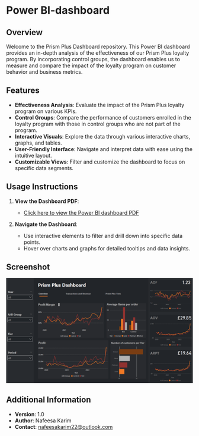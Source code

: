 # Power BI-dashboard

## Overview

Welcome to the Prism Plus Dashboard repository. This Power BI dashboard provides an in-depth analysis of the effectiveness of our Prism Plus loyalty program. By incorporating control groups, the dashboard enables us to measure and compare the impact of the loyalty program on customer behavior and business metrics.


## Features

- **Effectiveness Analysis**: Evaluate the impact of the Prism Plus loyalty program on various KPIs.
- **Control Groups**: Compare the performance of customers enrolled in the loyalty program with those in control groups who are not part of the program.
- **Interactive Visuals**: Explore the data through various interactive charts, graphs, and tables.
- **User-Friendly Interface**: Navigate and interpret data with ease using the intuitive layout.
- **Customizable Views**: Filter and customize the dashboard to focus on specific data segments.


## Usage Instructions

1. **View the Dashboard PDF**:
   - [Click here to view the Power BI dashboard PDF](Prism%20Plus%20Dashboard.pdf)

2. **Navigate the Dashboard**:
   - Use interactive elements to filter and drill down into specific data points.
   - Hover over charts and graphs for detailed tooltips and data insights.

## Screenshot

![Dashboard Screenshot](Prism%20Plus%20Screenshot.png)

## Additional Information

- **Version**: 1.0
- **Author**: Nafeesa Karim
- **Contact**: nafeesakarim22@outlook.com


